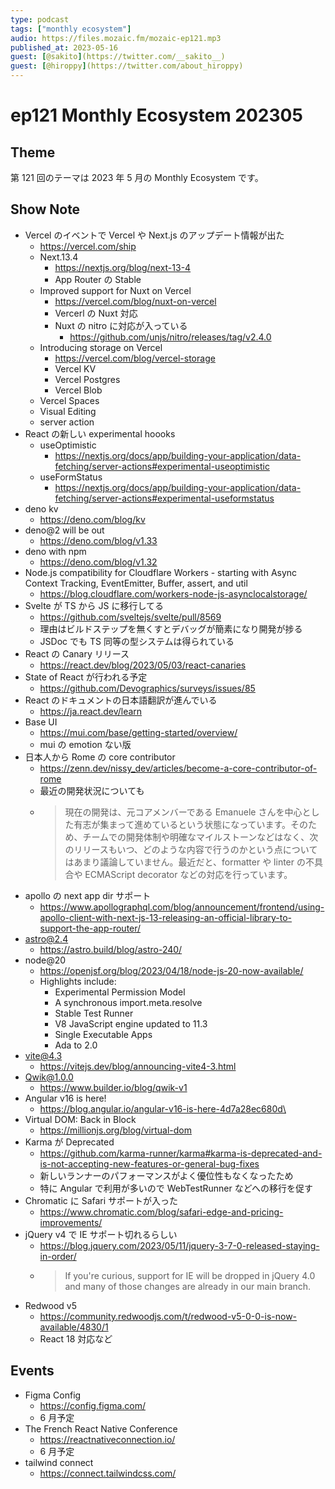 ```yaml
---
type: podcast
tags: ["monthly ecosystem"]
audio: https://files.mozaic.fm/mozaic-ep121.mp3
published_at: 2023-05-16
guest: [@sakito](https://twitter.com/__sakito__)
guest: [@hiroppy](https://twitter.com/about_hiroppy)
---
```


# ep121 Monthly Ecosystem 202305

## Theme

第 121 回のテーマは 2023 年 5 月の Monthly Ecosystem です。

## Show Note

- Vercel のイベントで Vercel や Next.js のアップデート情報が出た
  - https://vercel.com/ship
  - Next.13.4
    - https://nextjs.org/blog/next-13-4
    - App Router の Stable
  - Improved support for Nuxt on Vercel
    - https://vercel.com/blog/nuxt-on-vercel
    - Vercerl の Nuxt 対応
    - Nuxt の nitro に対応が入っている
      - https://github.com/unjs/nitro/releases/tag/v2.4.0
  - Introducing storage on Vercel
    - https://vercel.com/blog/vercel-storage
    - Vercel KV
    - Vercel Postgres
    - Vercel Blob
  - Vercel Spaces
  - Visual Editing
  - server action
- React の新しい experimental hoooks
  - useOptimistic
    - https://nextjs.org/docs/app/building-your-application/data-fetching/server-actions#experimental-useoptimistic
  - useFormStatus
    - https://nextjs.org/docs/app/building-your-application/data-fetching/server-actions#experimental-useformstatus
- deno kv
  - https://deno.com/blog/kv
- deno@2 will be out
  - https://deno.com/blog/v1.33
- deno with npm
  - https://deno.com/blog/v1.32
- Node.js compatibility for Cloudflare Workers - starting with Async Context Tracking, EventEmitter, Buffer, assert, and util
  - https://blog.cloudflare.com/workers-node-js-asynclocalstorage/
- Svelte が TS から JS に移行してる
  - https://github.com/sveltejs/svelte/pull/8569
  - 理由はビルドステップを無くすとデバッグが簡素になり開発が捗る
  - JSDoc でも TS 同等の型システムは得られている
- React の Canary リリース
  - https://react.dev/blog/2023/05/03/react-canaries
- State of React が行われる予定
  - https://github.com/Devographics/surveys/issues/85
- React のドキュメントの日本語翻訳が進んでいる
  - https://ja.react.dev/learn
- Base UI
  - https://mui.com/base/getting-started/overview/
  - mui の emotion ない版
- 日本人から Rome の core contributor
  - https://zenn.dev/nissy_dev/articles/become-a-core-contributor-of-rome
  - 最近の開発状況についても
  - > 現在の開発は、元コアメンバーである Emanuele さんを中心とした有志が集まって進めているという状態になっています。そのため、チームでの開発体制や明確なマイルストーンなどはなく、次のリリースもいつ、どのような内容で行うのかという点についてはあまり議論していません。最近だと、formatter や linter の不具合や ECMAScript decorator などの対応を行っています。
- apollo の next app dir サポート
  - https://www.apollographql.com/blog/announcement/frontend/using-apollo-client-with-next-js-13-releasing-an-official-library-to-support-the-app-router/
- astro@2.4
  - https://astro.build/blog/astro-240/
- node@20
  - https://openjsf.org/blog/2023/04/18/node-js-20-now-available/
  - Highlights include:
    - Experimental Permission Model
    - A synchronous import.meta.resolve
    - Stable Test Runner
    - V8 JavaScript engine updated to 11.3
    - Single Executable Apps
    - Ada to 2.0
- vite@4.3
  - https://vitejs.dev/blog/announcing-vite4-3.html
- Qwik@1.0.0
  - https://www.builder.io/blog/qwik-v1
- Angular v16 is here!
  - https://blog.angular.io/angular-v16-is-here-4d7a28ec680d\
- Virtual DOM: Back in Block
  - https://millionjs.org/blog/virtual-dom
- Karma が Deprecated
  - https://github.com/karma-runner/karma#karma-is-deprecated-and-is-not-accepting-new-features-or-general-bug-fixes
  - 新しいランナーのパフォーマンスがよく優位性もなくなったため
  - 特に Angular で利用が多いので WebTestRunner などへの移行を促す
- Chromatic に Safari サポートが入った
  - https://www.chromatic.com/blog/safari-edge-and-pricing-improvements/
- jQuery v4 で IE サポート切れるらしい
  - https://blog.jquery.com/2023/05/11/jquery-3-7-0-released-staying-in-order/
  - > If you're curious, support for IE will be dropped in jQuery 4.0 and many of those changes are already in our main branch.
- Redwood v5
  - https://community.redwoodjs.com/t/redwood-v5-0-0-is-now-available/4830/1
  - React 18 対応など

## Events

- Figma Config
  - https://config.figma.com/
  - 6 月予定
- The French React Native Conference
  - https://reactnativeconnection.io/
  - 6 月予定
- tailwind connect
  - https://connect.tailwindcss.com/
